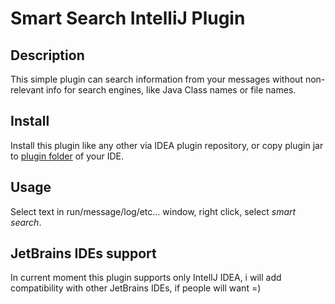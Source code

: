# Smart Search IntelliJ Plugin

##  Description

This simple plugin can search information from your messages without non-relevant info for search engines, like Java Class names or file names.

## Install

Install this plugin like any other via IDEA plugin repository, or copy plugin jar to [plugin folder](https://intellij-support.jetbrains.com/hc/en-us/articles/206544519-Directories-used-by-the-IDE-to-store-settings-caches-plugins-and-logs) of your IDE.

## Usage

Select text in run/message/log/etc... window, right click, select _smart search_.

## JetBrains IDEs support

In current moment this plugin supports only IntelIJ IDEA, i will add compatibility with other JetBrains IDEs, if people will want =)